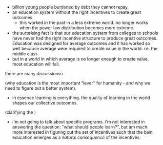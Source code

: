 - billion young people burdened by debt they cannot repay.
- an education system without the right incentives to create great outcomes.
	- this worked in the past in a less extreme world. no longer works when the power law distribution becomes more extreme.
- the surprising fact is that our education system from colleges to schools have never had the right incentive structure to produce great outcomes. Education was designed for average outcomes and it has worked so well because average were required to create value in the world: i.e. the middle class.
- but in a world in which average is no longer enough to create value, most education will fail.

there are many discussionsn

(why education is the most important "lever" for humanity - and why we need to figure out a better system).
- in essence learning is everything. the quality of learning in the world shapes our collective outcomes.

(clarifying the )
- i'm not going to talk about specific programs. i'm not interested in answering the question:  "what should people learn?", but am much more interested in figuring out the set of incentives such that the best education emerges as a *natural consequence* of the incentives.